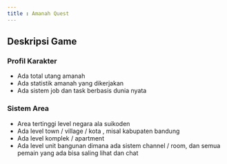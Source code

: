 ```yaml
---
title : Amanah Quest
---
```


## Deskripsi Game

### Profil Karakter
- Ada total utang amanah
- Ada statistik amanah yang dikerjakan
- Ada sistem job dan task berbasis dunia nyata

### Sistem Area
- Area tertinggi level negara ala suikoden
- Ada level town / village / kota , misal kabupaten bandung
- Ada level komplek / apartment
- Ada level unit bangunan dimana ada sistem channel / room, dan semua pemain yang ada bisa saling lihat dan chat
